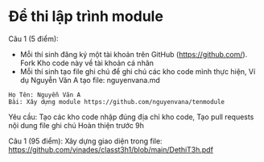 # Để thi lập trình module

Câu 1 (5 điểm):
- Mỗi thí sinh đăng ký một tài khoản trên GitHub (https://github.com/). Fork Kho code này về tài khoản cá nhân
- Mỗi thí sinh tạo file ghi chú để ghi chú các kho code mình thực hiện, Ví dụ Nguyễn Văn A tạo file: nguyenvana.md
```
Họ Tên: Nguyễn Văn A
Bài: Xây dựng module https://github.com/nguyenvana/tenmodule

```
Yêu cầu: Tạo các kho code nhập đúng địa chỉ kho code, Tạo pull requests nội dung file ghi chú Hoàn thiện trước 9h

Câu 1 (95 điểm):
Xây dựng giao diện trong file: https://github.com/vinades/classt3h1/blob/main/DethiT3h.pdf
